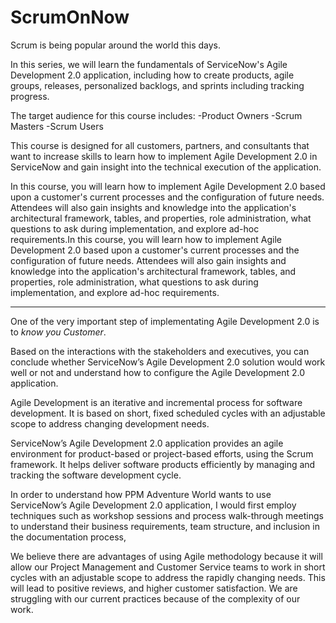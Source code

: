 # ScrumOnNow 


Scrum is being popular around the world this days.

In this series, we will learn the fundamentals of ServiceNow's Agile Development 2.0 application, including how to create products, agile groups, releases, personalized backlogs, and sprints including tracking progress.

The target audience for this course includes:
-Product Owners
-Scrum Masters
-Scrum Users


This course is designed for all customers, partners, and consultants that want to increase skills to learn how to implement Agile Development 2.0 in ServiceNow and gain insight into the technical execution of the application.

In this course, you will learn how to implement Agile Development 2.0 based upon a customer's current processes and the configuration of future needs. Attendees will also gain insights and knowledge into the application's architectural framework, tables, and properties, role administration, what questions to ask during implementation, and explore ad-hoc requirements.In this course, you will learn how to implement Agile Development 2.0 based upon a customer's current processes and the configuration of future needs. Attendees will also gain insights and knowledge into the application's architectural framework, tables, and properties, role administration, what questions to ask during implementation, and explore ad-hoc requirements.


---
One of the very important step of implementating 
Agile Development 2.0 is to *know you Customer*.

Based on the interactions with the stakeholders and executives, you can conclude whether ServiceNow’s Agile Development 2.0 solution would work well or not and understand how to configure the Agile Development 2.0 application.

Agile Development is an iterative and incremental process for software development. It is based on short, fixed scheduled cycles with an adjustable scope to address changing development needs. 

ServiceNow’s Agile Development 2.0 application provides an agile environment for product-based or project-based efforts, using the Scrum framework. It helps deliver software products efficiently by managing and tracking the software development cycle.

In order to understand how PPM Adventure World wants to use ServiceNow’s Agile Development 2.0 application, I would first employ techniques such as workshop sessions and process walk-through meetings to understand their business requirements, team structure, and inclusion in the documentation process,

We believe there are advantages of using Agile methodology because it will allow our Project Management and Customer Service teams to work in short cycles with an adjustable scope to address the rapidly changing needs. This will lead to positive reviews, and higher customer satisfaction. We are struggling with our current practices because of the complexity of our work.
